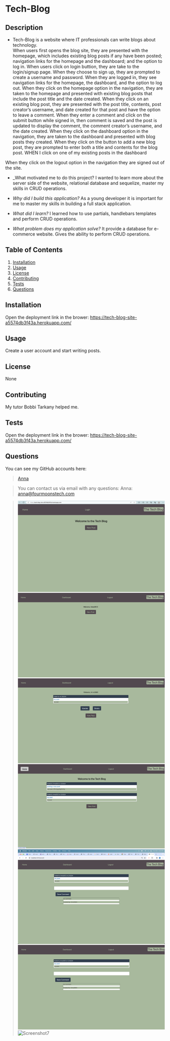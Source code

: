 # Tech-Blog

## Description
     
* Tech-Blog is a website where IT professionals can write blogs about technology.  
When users first opens the blog site, they are presented with the homepage, which includes existing blog posts if any have been posted; navigation links for the homepage and the dashboard; and the option to log in. 
When users click on login buttion, they are take to the login/signup page. When they choose to sign up, they are prompted to create a username and password. When they are logged in, they see navigation links for the homepage, the dashboard, and the option to log out. When they click on the homepage option in the navigation, they are taken to the homepage and presented with existing blog posts that include the post title and the date created. When they click on an existing blog post, they are presented with the post title, contents, post creator’s username, and date created for that post and have the option to leave a comment. When they enter a comment and click on the submit button while signed in, then comment is saved and the post is updated to display the comment, the comment creator’s username, and the date created. When they click on the dashboard option in the navigation, they are taken to the dashboard and presented with blog posts they created. When they click on the button to add a new blog post, they are prompted to enter both a title and contents for the blog post. 
WHEN I click on one of my existing posts in the dashboard
<!-- THEN I am able to delete or update my post and taken back to an updated dashboard -->
When they click on the logout option in the navigation they are signed out of the site. 
<!-- When users are idle on the site for more than a set time, they are able to view posts and comments but I am prompted to log in again before I can add, update, or delete posts. -->

* _What motivated me to do this project? I wanted to learn more about the server side of the website, relational database and sequelize, master my skills in CRUD operations. 

* _Why did I build this application?_ As a young developer it is important for me to master my skills in building a full stack application.   

* _What did I learn?_  I learned how to use partials, handlebars templates and perform CRUD operations.   

* _What problem does my application solve?_ It provide a database for e-commerce website. Gives the ability to perform CRUD operations. 
      

## Table of Contents
    
1. [Installation](#installation)
1. [Usage](#usage)
1. [License](#license)
1. [Contributing](#contributing)
1. [Tests](#tests)
1. [Questions](#tests)

## Installation
Open the deployment link in the brower: https://tech-blog-site-a5574db3f43a.herokuapp.com/

## Usage
Create a user account and start writing posts. 
## License
None
## Contributing
My tutor Bobbi Tarkany helped me. 
## Tests
Open the deployment link in the brower: https://tech-blog-site-a5574db3f43a.herokuapp.com/ 
## Questions
You can see my GitHub accounts here:
>[Anna](https://github.com/Four-Moons-Tech)


>You can contact us via email with any questions:
>Anna:  anna@fourmoonstech.com



>![Screenshot1](<images/Screenshot 1.png>) 
>![Screenshot2](<images/Screenshot 2.png>) 
>![Screenshot3](<images/Screenshot 3.png>)
>![Screenshot4](<images/Screenshot 4.png>)
>![Screenshot5](<images/Screenshot 5.png>)
>![Screenshot6](<images/Screenshot 6.png>)
>![Screenshot7](<images/Screenshot 7.png>)